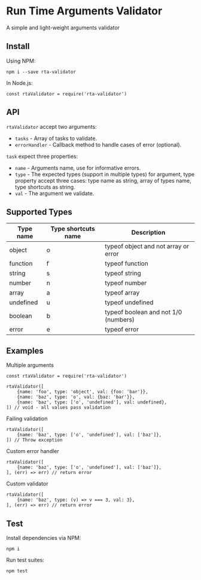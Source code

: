 # Run Time Arguments Validator
A simple and light-weight arguments validator

## Install
Using NPM:
```
npm i --save rta-validator
```

In Node.js:
```
const rtaValidator = require('rta-validator')
```

## API
`rtaValidator` accept two arguments:
- `tasks` - Array of tasks to validate.
- `errorHandler` - Callback method to handle cases of error (optional).

`task` expect three properties:
- `name` - Arguments name, use for informative errors.
- `type` - The expected types (support in multiple types) for argument, type property accept three cases: type name as string, array of types name, type shortcuts as string.
- `val` - The argument we validate.

## Supported Types
| Type name 	| Type shortcuts name 	| Description                          	|
|-----------	|---------------------	|--------------------------------------	|
| object    	| o                   	| typeof object and not array or error 	|
| function  	| f                   	| typeof function                      	|
| string    	| s                   	| typeof string                        	|
| number    	| n                   	| typeof number                        	|
| array     	| a                   	| typeof array                         	|
| undefined 	| u                   	| typeof undefined                     	|
| boolean   	| b                   	| typeof boolean and not 1/0 (numbers) 	|
| error     	| e                   	| typeof error                         	|

## Examples
Multiple arguments
```
const rtaValidator = require('rta-validator')

rtaValidator([
    {name: 'foo', type: 'object', val: {foo: 'bar'}},
    {name: 'baz', type: 'o', val: {baz: 'bar'}},
    {name: 'baz', type: ['o', 'undefined'], val: undefined},
]) // void - all values pass validation
```

Failing validation
```
rtaValidator([
    {name: 'baz', type: ['o', 'undefined'], val: ['baz']},
]) // Throw exception
```

Custom error handler
```
rtaValidator([
    {name: 'baz', type: ['o', 'undefined'], val: ['baz']},
], (err) => err) // return error
```

Custom validator
```
rtaValidator([
    {name: 'baz', type: (v) => v === 3, val: 3},
], (err) => err) // return error
```

## Test
Install dependencies via NPM:
```
npm i
```

Run test suites:
```
npm test
```